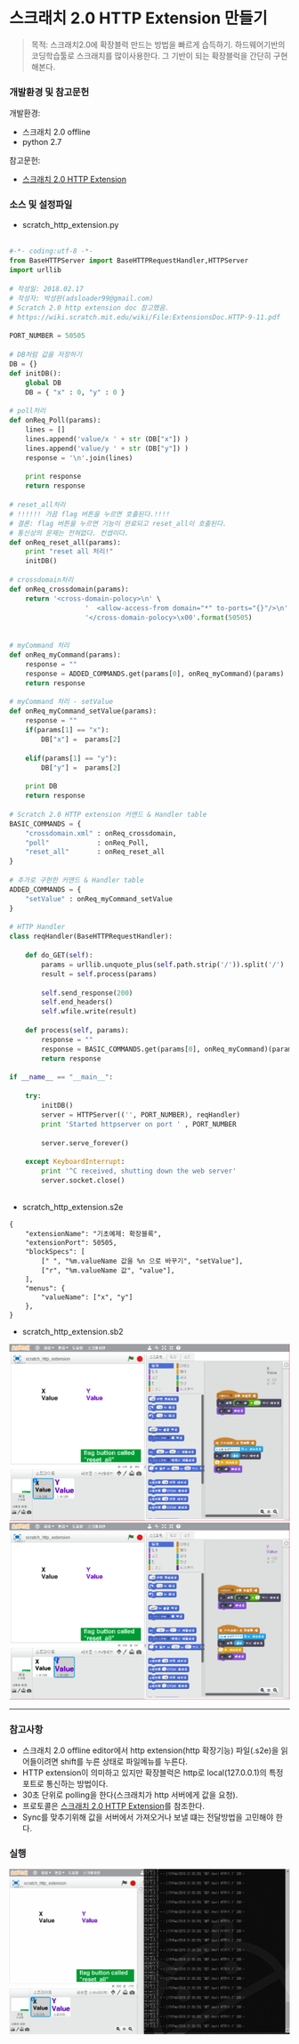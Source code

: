 # 스크래치 2.0 HTTP Extension 만들기 

> 목적:
스크래치2.0에 확장블럭 만드는 방법을 빠르게 습득하기. 
하드웨어기반의 코딩학습툴로 스크래치를 많이사용한다. 
그 기반이 되는 확장블럭을 간단히 구현해본다. 

### 개발환경 및 참고문헌 

개발환경:
- 스크래치 2.0 offline
- python 2.7 

참고문헌:
- [스크래치 2.0 HTTP Extension](https://wiki.scratch.mit.edu/wiki/File:ExtensionsDoc.HTTP-9-11.pdf)

### 소스 및 설정파일  

- scratch_http_extension.py
~~~python

#-*- coding:utf-8 -*-
from BaseHTTPServer import BaseHTTPRequestHandler,HTTPServer
import urllib

# 작성일: 2018.02.17 
# 작성자: 박성완(adsloader99@gmail.com)
# Scratch 2.0 http extension doc 참고했음.
# https://wiki.scratch.mit.edu/wiki/File:ExtensionsDoc.HTTP-9-11.pdf

PORT_NUMBER = 50505

# DB처럼 값을 저장하기 
DB = {}
def initDB():
    global DB
    DB = { "x" : 0, "y" : 0 }

# poll처리  
def onReq_Poll(params):
    lines = []
    lines.append('value/x ' + str (DB["x"]) )
    lines.append('value/y ' + str (DB["y"]) )
    response = '\n'.join(lines)
    
    print response        
    return response    

# reset_all처리  
# !!!!!! 가끔 flag 버튼을 누르면 호출된다.!!!! 
# 결론: flag 버튼을 누르면 기능이 완료되고 reset_all이 호출된다. 
# 통신상의 문제는 전혀없다. 컨셉이다.  
def onReq_reset_all(params):
    print "reset all 처리!"   
    initDB()

# crossdomain처리  
def onReq_crossdomain(params):
    return '<cross-domain-polocy>\n' \
                   '  <allow-access-from domain="*" to-ports="{}"/>\n' \
                   '</cross-domain-polocy>\x00'.format(50505)


# myCommand 처리   
def onReq_myCommand(params):
    response = ""
    response = ADDED_COMMANDS.get(params[0], onReq_myCommand)(params)
    return response

# myCommand 처리 - setValue  
def onReq_myCommand_setValue(params):
    response = ""
    if(params[1] == "x"):
        DB["x"] =  params[2]
                
    elif(params[1] == "y"):
        DB["y"] =  params[2]

    print DB    
    return response

# Scratch 2.0 HTTP extension 커맨드 & Handler table
BASIC_COMMANDS = {
    "crossdomain.xml" : onReq_crossdomain, 
    "poll"            : onReq_Poll,
    "reset_all"       : onReq_reset_all  
}

# 추가로 구현한 커맨드 & Handler table 
ADDED_COMMANDS = {
    "setValue" : onReq_myCommand_setValue
}

# HTTP Handler
class reqHandler(BaseHTTPRequestHandler):
	
    def do_GET(self):
        params = urllib.unquote_plus(self.path.strip('/')).split('/')
        result = self.process(params)

        self.send_response(200)
        self.end_headers()
        self.wfile.write(result)

    def process(self, params):
        response = ""
        response = BASIC_COMMANDS.get(params[0], onReq_myCommand)(params)
        return response	            	    

if __name__ == "__main__":
    
    try:
        initDB()
        server = HTTPServer(('', PORT_NUMBER), reqHandler)
        print 'Started httpserver on port ' , PORT_NUMBER
    	
        server.serve_forever()

    except KeyboardInterrupt:
        print '^C received, shutting down the web server'
        server.socket.close()
	

~~~

- scratch_http_extension.s2e
~~~
{
    "extensionName": "기초예제: 확장블록",
    "extensionPort": 50505,
    "blockSpecs": [
        [" ", "%m.valueName 값을 %n 으로 바꾸기", "setValue"],
        ["r", "%m.valueName 값", "value"],
    ],
    "menus": {
        "valueName": ["x", "y"]
    },
}
~~~

- scratch_http_extension.sb2

![](1.png)
![](2.png)

---
### 참고사항   
- 스크래치 2.0 offline editor에서 http extension(http 확장기능) 파일(.s2e)을 읽어들이려면 shift를 누른 상태로 파일메뉴를 누른다. 
- HTTP extension이 의미하고 있지만 확장블럭은 http로 local(127.0.0.1)의 특정포트로 통신하는 방법이다.   
- 30초 단위로 polling을 한다(스크래치가 http 서버에게 값을 요청).
- 프로토콜은 [스크래치 2.0 HTTP Extension](https://wiki.scratch.mit.edu/wiki/File:ExtensionsDoc.HTTP-9-11.pdf)를 참조한다. 
- Sync를 맞추기위해 값을 서버에서 가져오거나 보낼 떄는 전달방법을 고민해야 한다. 

### 실행 
![](scratch.gif)
